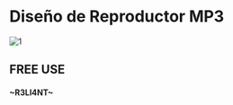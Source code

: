 # Diseño de Reproductor MP3

![1](https://user-images.githubusercontent.com/75953873/177402719-2945e7cc-45ea-4ee6-88ae-76a53a6956db.png)



##  FREE USE
#### ~R3LI4NT~

